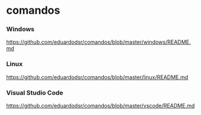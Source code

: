 # comandos


### Windows

<https://github.com/eduardodsr/comandos/blob/master/windows/README.md>


### Linux

<https://github.com/eduardodsr/comandos/blob/master/linux/README.md>


### Visual Studio Code

<https://github.com/eduardodsr/comandos/blob/master/vscode/README.md>
